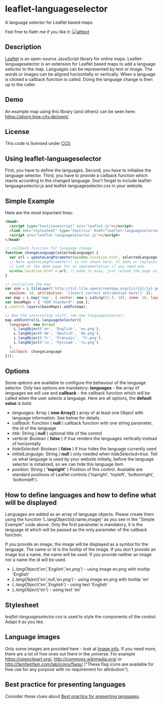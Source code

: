 # leaflet-languageselector

A language selector for Leaflet based maps

Feel free to flattr me if you like it: [![alttext](http://api.flattr.com/button/flattr-badge-large.png)](https://flattr.com/submit/auto?user_id=Kranich&url=https%3A%2F%2Fgithub.com%2Fbuche%2Fleaflet-languageselector)

## Description
[Leaflet](http://leafletjs.com/) is an open-source JavaScript library for online maps. Leaflet-languageselector is an extension for Leaflet based maps to add a language selector to the map. Languages can be represented by text or image. The words or images can be aligned horizontally or vertically. When a language is clicked a callback function is called. Doing the language change is then up to the caller.

## Demo
An example map using this library (and others) can be seen here: https://ahorn.lima-city.de/owm/

## License

This code is licensed under [CC0](http://creativecommons.org/publicdomain/zero/1.0/ "Creative Commons Zero - Public Domain").

## Using leaflet-languageselector

First, you have to define the languages. Second, you have to initialise the language selector. Third, you have to provide a callback function which reacts according to the changed language. Don't forget to include leaflet-languageselector.js and leaflet-languageselector.css in your website.

## Simple Example 

Here are the most important lines:

```html
<head>
  <script type="text/javascript" src="leaflet.js"></script>
  <link rel="stylesheet" type="text/css" href="leaflet-languageselector.css" />
  <script src="leaflet-languageselector.js"></script>
</head>
```

```js
// callback function for language change
function changeLanguage(selectedLanguage) {
  var url = updateLangParameter(window.location.href, selectedLanguage);
  // Note updateLangParameter() is not shown here. It adds or replaces the language parameter of the document URL.
  // Look at the demo page for an implementation if you need one.
  window.location.href = url; // make it easy, just reload the page using the changed parameter
}

// initialize the map
var osm = L.tileLayer('http://{s}.tile.openstreetmap.org/{z}/{x}/{y}.png', {
  maxZoom: 18, attribution: '[insert correct attribution here!]' });
var map = L.map('map', { center: new L.LatLng(51.5, 10), zoom: 10, layers: [osm] });
var baseMaps = { "OSM Standard": osm };
L.control.layers(baseMaps).addTo(map);

// Now the interesting stuff, the new languageselector:
map.addControl(L.languageSelector({
  languages: new Array(
    L.langObject('en', 'English', 'en.png'),
    L.langObject('de', 'Deutsch', 'de.png'),
    L.langObject('fr', 'Français', 'fr.png'),
    L.langObject('ru', 'Русский', 'ru.png')
  ),
  callback: changeLanguage
}));
```

## Options
Some *options* are available to configure the behaviour of the language selector. Only two options are mandatory: **languages** - the array of languages we will use and **callback** - the callback function which will be called when the user selects a language. Here are all options, the **default value** is bold:

* *languages*: Array ( **new Array()** ) array of at least one Object with language information. See below for details.
* *callback*: Function ( **null** ) callback function with one string parameter, the id of the language
* *title*: String ( **null** ) optional title of the control
* *vertical*: Boolean ( **false** ) if *true* renders the languages vertically instead of horizontally
* *hideSelected*: Boolean ( **false** ) if *true* hides the language currently used
* *initialLanguage*: String ( **null** ) only needed when *hideSelected=true*. Tell us what language is used by your website initially, before the language selector is initialized, so we can hide this language item
* *position*: String ( **'topright'** ) Position of this control. Available are standard positions of Leaflet controls ('topright', 'topleft', 'bottomright', 'bottomleft').

## How to define languages and how to define what will be displayed

Languages are added as an array of language objects. Please create them using the function 'L.langObject(id,name,image)' as you see in the "Simple Example" code above. Only the first parameter is mandatory, it is the language id which will be passed as the only parameter of the callback function.

If you provide an image, the image will be displayed as a symbol for the language. The name or id is the tooltip of the image. If you don't provide an image but a name, the name will be used. If you provide neither an image nor a name the id will be used.

* *L.langObject('en','English','en.png')* - using image en.png with tooltip 'English'
* *L.langObject('en',null,'en.png')* - using image en.png with tooltip 'en'
* *L.langObject('en','English')* - using text 'English'
* *L.langObject('en')* - using text 'en'

## Stylesheet
*leaflet-languageselector.css* is used to style the components of the control. Adapt it as you like.

## Language images
Only some images are provided here - look at [Image info](/images/image_info.md). If you need more, there are a lot of free ones out there in the universe. For example https://openclipart.org/, http://commons.wikimedia.org/ or http://famfamfam.com/lab/icons/flags/ ("These flag icons are available for free use for any purpose with no requirement for attribution").

## Best practice for presenting languages
Consider these clues about [Best practice for presenting languages](http://www.flagsarenotlanguages.com/blog/best-practice-for-presenting-languages/).

